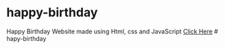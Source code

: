 # happy-birthday
Happy Birthday Website made using Html, css and JavaScript
<a href="https://programmergaurav.me/happy-birthday/?name=Gaurav" target="blank">Click Here</a>
#   h a p y - b i r t h d a y  
 